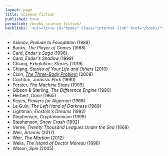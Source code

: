 ```yaml
---
layout: page
title: Science fiction
published: true
permalink: /books-science-fiction/
backlinks: '<ul><li><a id="books" class="internal-link" href="/books/">Books</a></li></ul>'
---
```


* Asimov, _Prelude to Foundation_ (1988) 
* Banks, _The Player of Games_ (1988) 
* Card, _Ender's Saga_ (1996) 
* Card, _Ender's Shadow_ (1999) 
* Chiang, _Exhalation: Stories_ (2019) 
* Chiang, _Stories of Your Life and Others_ (2010) 
* Cixin, _<a id="cixin-three-body-problem" class="internal-link" href="/cixin-three-body-problem/">The Three-Body Problem</a>_ (2008) 
* Crichton, _Jurassic Park_ (1990) 
* Forster, _The Machine Stops_ (1909) 
* Gibson & Sterling, _The Difference Engine_ (1990) 
* Herbert, _Dune_ (1965) 
* Keyes, _Flowers for Algernon_ (1966) 
* Le Guin, _The Left Hand of Darkness_ (1969) 
* Lightman, _Einstein's Dreams_ (1992) 
* Stephenson, _Cryptonomicon_ (1999) 
* Stephenson, _Snow Crash_ (1992) 
* Verne, _Twenty Thousand Leagues Under the Sea_ (1869) 
* Weir, _Artemis_ (2017) 
* Weir, _The Martian_ (2012) 
* Wells, _The Island of Doctor Moreau_ (1896) 
* Wilson, _Spin_ (2005) 
